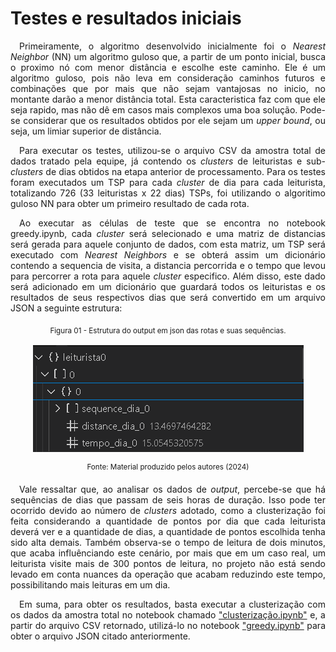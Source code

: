 # Testes e resultados iniciais

<div align="justify">

&emsp;Primeiramente, o algoritmo desenvolvido inicialmente foi o *Nearest Neighbor* (NN) um algoritmo guloso que, a partir de um ponto inicial, busca o proximo nó com menor distância e escolhe este caminho. Ele é um algoritmo guloso, pois não leva em consideração caminhos futuros e combinações que por mais que não sejam vantajosas no inicio, no montante darão a menor distância total. Esta caracteristica faz com que ele seja rapido, mas não dê em casos mais complexos uma boa solução. Pode-se considerar que os resultados obtidos por ele sejam um *upper bound*, ou seja, um limiar superior de distância.


&emsp;Para executar os testes, utilizou-se o arquivo CSV da amostra total de dados tratado pela equipe, já contendo os *clusters* de leituristas e sub-*clusters* de dias obtidos na etapa anterior de processamento. Para os testes foram executados um TSP para cada *cluster* de dia para cada leiturista, totalizando 726 (33 leituristas x 22 dias) TSPs, foi utilizando o algoritimo guloso NN para obter um primeiro resultado de cada rota.


&emsp;Ao executar as células de teste que se encontra no notebook greedy.ipynb, cada *cluster* será selecionado e uma matriz de distancias será gerada para aquele conjunto de dados, com esta matriz, um TSP será executado com *Nearest Neighbors* e se obterá assim um dicionário contendo a sequencia de visita, a distancia percorrida e o tempo que levou para percorrer a rota para aquele *cluster* especifico. Além disso, este dado será adicionado em um dicionário que guardará todos os leituristas e os resultados de seus respectivos dias que será convertido em um arquivo JSON a seguinte estrutura:

</div>

<div align='center'>

<sub>Figura 01 - Estrutura do output em json das rotas e suas sequências.<sub>

![Matriz de avaliação de valor Oceano Azul](./assets/ex_json.png)

<sup>Fonte: Material produzido pelos autores (2024)</sup>

</div>

<div align="justify">

&emsp;Vale ressaltar que, ao analisar os dados de *output*, percebe-se que há sequências de dias que passam de seis horas de duração. Isso pode ter ocorrido devido ao número de *clusters* adotado, como a clusterização foi feita considerando a quantidade de pontos por dia que cada leiturista deverá ver e a quantidade de dias, a quantidade de pontos escolhida tenha sido alta demais. Também observa-se o tempo de leitura de dois minutos, que acaba influênciando este cenário, por mais que em um caso real, um leiturista visite mais de 300 pontos de leitura, no projeto não está sendo levado em conta nuances da operação que acabam reduzindo este tempo, possibilitando mais leituras em um dia. 

&emsp;Em suma, para obter os resultados, basta executar a clusterização com os dados da amostra total no notebook chamado ["clusterização.ipynb"](../codigo/clusterizacao/clusterização.ipynb) e, a partir do arquivo CSV retornado, utilizá-lo no notebook ["greedy.ipynb"](../codigo/algoritmo/greedy.ipynb) para obter o arquivo JSON citado anteriormente.

</div>